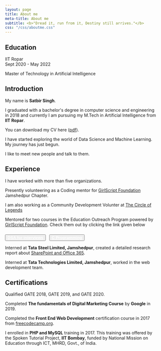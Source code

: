 ```yaml
---
layout: page
title: About me
meta-title: About me
subtitle: <b>"Dread it, run from it, Destiny still arrives."</b>
css: "/css/aboutme.css"
---
```

<div id="aboutme-section">
	
<h2> Education </h2>


<div class="column">IIT Ropar </div>
<div class="column">Sept 2020 - May 2022</div>
	
<p> Master of Technology in Artificial Intelligence </p>	
	

		
<h2> Introduction </h2>

<p class="about-text">
  <span class="fa fa-star about-icon"></span>
  My name is <b>Satbir Singh</b>. 
</p>

<p class="about-text">
  <span class="fa fa-graduation-cap about-icon"></span>
	I graduated with a bachelor's degree in computer science and engineering in 2018 and currently I am pursuing my M.Tech in Artificial Intelligence from <b>IIT Ropar</b>.
</p>

<p class="about-text">
  <span class="fa fa-file-text-o about-icon"></span>
  You can download my CV here (<a href="/files/Resume.pdf">pdf</a>).
</p>

<p class="about-text">
  <span class="fa fa-code about-icon"></span>
  I  have started exploring the world of Data Science and Machine Learning. My journey has just begun.   
</p>

<p class="about-text">
  <span class="fa fa-heart about-icon"></span>
  I like to meet new people and talk to them.
</p>

<h2> Experience </h2>

<p class="about-text">
  <span class="fa fa-briefcase about-icon"></span>
	I have worked with more than five organizations. 
</p>

<p class="about-text">
  <span class="fa fa-briefcase about-icon"></span>
	Presently volunteering as a Coding mentor for <a href="https://www.girlscript.tech/home">GirlScript Foundation</a> Jamshedpur Chapter.
</p>

<p class="about-text">
  <span class="fa fa-briefcase about-icon"></span>
	I am also working as a Community Development Volunter at <a href="https://www.tcol2020.com">The Circle of Legends</a> 
</p>

<p class="about-text">
  <span class="fa fa-briefcase about-icon"></span>
	Mentored for two courses in the Education Outreach Program powered by <a href="https://www.girlscript.tech/home">GirlScript Foundation</a>. Check them out by clicking the link given below
</p>

<p class="about-text">
	<button class="btn btn-sm btn-info" style="margin-top: 10px;" >
		<a href="https://py93.github.io/DSA-for-Interviews-GirlScript-EOP/" style="color: white;">
			<b>DSA for interviews</b>
		</a>
	</button>
	&nbsp;
	<button class="btn btn-sm btn-info" style="margin-top: 10px;" >
		<a href="https://ribtas007.github.io/GS-EOP-C-programming/" style="color: white;" >
			<b>C Programming</b>
		</a>
	</button>
</p>


<p class="about-text">
  <span class="fa fa-briefcase about-icon"></span>
  Interned at <b>Tata Steel Limited, Jamshedpur</b>, created a detailed research report about <a href="https://ribtas007.github.io/SharePoint-and-Office-365/">SharePoint and Office 365</a>.
</p>

<p class="about-text">
  <span class="fa fa-briefcase about-icon"></span>
  Interned at <b>Tata Technologies Limited, Jamshedpur</b>, worked in the web development team.
</p>

<h2> Certifications </h2>
	
<p class="about-text">
  <span class="fa fa-star about-icon"></span>
   Qualified GATE 2018, GATE 2019, and GATE 2020.   
</p> 

<p class="about-text">
  <span class="fa fa-code about-icon"></span>
	Completed <b>The fundamentals of Digital Marketing Course</b> by <b>Google</b> in 2019.
</p>

<p class="about-text">
  <span class="fa fa-code about-icon"></span>
	Completed the <b>Front End Web Development</b> certification course in 2017 from <a href="https://www.freecodecamp.org/">freecodecamp.org</a>.
</p>

<p class="about-text">
  <span class="fa fa-code about-icon"></span>
	I enrolled in <b>PHP and MySQL</b> training in 2017. This training was offered by the Spoken Tutorial Project, <b>IIT Bombay</b>, funded by National Mission on Education through ICT, MHRD, Govt., of India.
</p>



</div>
